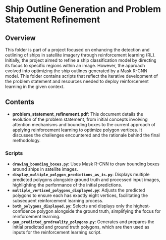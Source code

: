 # Ship Outline Generation and Problem Statement Refinement

## Overview

This folder is part of a project focused on enhancing the detection and outlining of ships in satellite imagery through reinforcement learning (RL). Initially, the project aimed to refine a ship classification model by directing its focus to specific regions within an image. However, the approach evolved into optimizing the ship outlines generated by a Mask R-CNN model. This folder contains scripts that reflect the iterative development of the problem statement and resources needed to deploy reinforcement learning in the given context.

## Contents

- **problem_statement_refinement.pdf**: This document details the evolution of the problem statement, from initial concepts involving attention mechanisms and bounding boxes to the current approach of applying reinforcement learning to optimize polygon vertices. It discusses the challenges encountered and the rationale behind the final methodology.

### Scripts

- **`drawing_bounding_boxes.py`**: Uses Mask R-CNN to draw bounding boxes around ships in satellite images.
- **`display_multiple_polygon_predictions_as_is.py`**: Displays multiple predicted polygons alongside ground truth and processed input images, highlighting the performance of the initial predictions.
- **`multiple_verticed_polygons_displayed.py`**: Adjusts the predicted polygons to ensure each has exactly eight vertices, facilitating the subsequent reinforcement learning process.
- **`both_polygons_displayed.py`**: Selects and displays only the highest-confidence polygon alongside the ground truth, simplifying the focus for reinforcement learning.
- **`gen_predicted_grndreality_polygons.py`**: Generates and prepares the initial predicted and ground truth polygons, which are then used as inputs for the reinforcement learning script.

